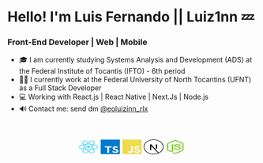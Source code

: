 # Hello! I'm Luis Fernando || Luiz1nn 💤

### **Front-End Developer | Web | Mobile**

- 🎓 I am currently studying Systems Analysis and Development (ADS) at the Federal Institute of Tocantis (IFTO) - 6th period
- 👨‍💻 I currently work at the Federal University of North Tocantins (UFNT) as a Full Stack Developer
- 💻 Working with React.js | React Native | Next.Js | Node.js
- 🔊 Contact me: send dm [@eoluizinn_rlx](https://www.instagram.com/eoluizinn_rlx/)
<br/>

<div align="center"><br>
  <img align="center" alt="React.js" height="30" width="40" src="https://raw.githubusercontent.com/devicons/devicon/master/icons/react/react-original.svg">
  <img align="center" alt="Typescript" height="30" width="40" src="https://raw.githubusercontent.com/devicons/devicon/master/icons/typescript/typescript-plain.svg">
  <img align="center" alt="Javascript" height="30" width="40" src="https://raw.githubusercontent.com/devicons/devicon/master/icons/javascript/javascript-plain.svg">
  <img align="center" alt="Next.Js" height="30" width="40" src="https://raw.githubusercontent.com/devicons/devicon/master/icons/nextjs/nextjs-line.svg">
  <img align="center" alt="Node.Js" height="30" width="40" src="https://raw.githubusercontent.com/devicons/devicon/master/icons/nodejs/nodejs-original.svg">
</div
